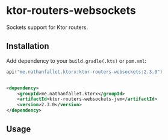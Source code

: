 # ktor-routers-websockets

Sockets support for Ktor routers.

## Installation

Add dependency to your `build.gradle(.kts)` or `pom.xml`:

```kotlin
api("me.nathanfallet.ktorx:ktor-routers-websockets:2.3.0")
```

```xml

<dependency>
    <groupId>me.nathanfallet.ktorx</groupId>
    <artifactId>ktor-routers-websockets-jvm</artifactId>
    <version>2.3.0</version>
</dependency>
```

## Usage


